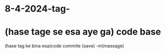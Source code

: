 # 8-4-2024-tag-
# (hase tage se esa aye ga) code base
  (hase tag ke bina esa)code
  commite (save) -m(massage)